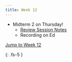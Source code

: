 ```yaml
---
title: Week 12
---
```

- Midterm 2 on Thursday!
    - [Review Session Notes](./assets/resources/midterm_2_review.pdf)
    - Recording on Ed

<a href="#Week12">Jump to Week 12 </a>

{: .fs-5 }
